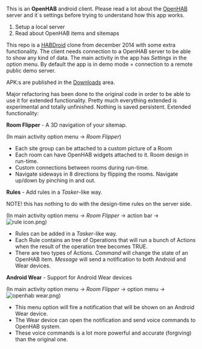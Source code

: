 This is an **OpenHAB** android client. Please read a lot about the [OpenHAB](http://www.openhab.org/) server and it´s settings before trying to understand how this app works.


1. Setup a local server
2. Read about OpenHAB items and sitemaps

This repo is a [HABDroid](https://github.com/openhab/openhab/wiki/HABDroid) clone from december 2014 with some extra functionality.
The client needs connection to a OpenHAB server to be able to show any kind of data.
The main activity in the app has *Settings* in the option menu. By default the app is in demo mode = connection to a remote public demo server.

APK:s are published in the [Downloads](https://bitbucket.org/tonyalpskog/open-hab-android-client/downloads) area. 

Major refactoring has been done to the original code in order to be able to use it for extended functionality.
Pretty much everything extended is experimental and totally unfinished. Nothing is saved persistent.
Extended functionality:

**Room Flipper** - A 3D navigation of your sitemap.
 
(In main activity option menu -> *Room Flipper*)

* Each site group can be attached to a custom picture of a Room
* Each room can have OpenHAB widgets attached to it. Room design in run-time.
* Custom connections between rooms during run-time.
* Navigate sideways in 8 directions by flipping the rooms. Navigate up/down by pinching in and out.



**Rules** - Add rules in a *Tasker*-like way.

NOTE! this has nothing to do with the design-time rules on the server side.

(In main activity option menu -> *Room Flipper* -> action bar -> ![rule icon.png](https://bitbucket.org/repo/dR6KpB/images/3743440785-rule%20icon.png))


* Rules can be added in a *Tasker*-like way.
* Each Rule contains an tree of Operations that will run a bunch of Actions when the result of the operation tree becomes TRUE.
* There are two types of Actions. *Command* will change the state of an OpenHAB item. *Message* will send a notification to both Android and Wear devices.

**Android Wear** - Support for Android Wear devices

(In main activity option menu -> *Room Flipper* -> option menu -> ![openhab wear.png](https://bitbucket.org/repo/dR6KpB/images/1391156405-openhab%20wear.png))

* This menu option will fire a notification that will be shown on an Android Wear device.
* The Wear device can open the notification and send voice commands to OpenHAB system.
* These voice commands is a lot more powerful and accurate (forgiving) than the original one.